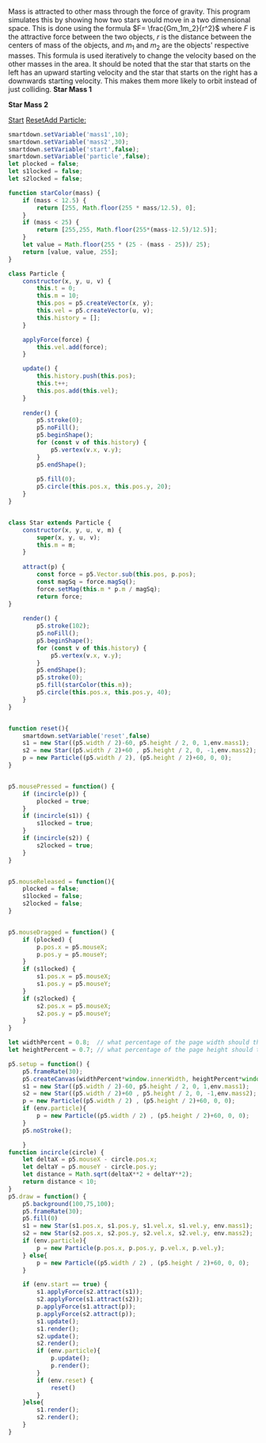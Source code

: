 Mass is attracted to other mass through the force of gravity. This program simulates this by showing how two stars would move in a two dimensional space. This is done using the formula $F= \frac{Gm_1m_2}{r^2}$ where $F$ is the attractive force between the two objects, $r$ is the distance between the centers of mass of the objects, and $m_1$ and $m_2$ are the objects' respective masses. This formula is used iteratively to change the velocity based on the other masses in the area. 
It should be noted that the star that starts on the left has an upward starting velocity and the star that starts on the right has a downwards starting velocity. This makes them more likely to orbit instead of just colliding. 
**Star Mass 1** [](:?mass1|number) [](:-mass1/1/50/1)

**Star Mass 2** [](:?mass2|number) [](:-mass2/1/50/1)

[Start](:=start=true) [Reset](:=reset=true)[Add Particle:](:Xparticle)

```javascript /p5js/autoplay
smartdown.setVariable('mass1',10);
smartdown.setVariable('mass2',30);
smartdown.setVariable('start',false);
smartdown.setVariable('particle',false);
let plocked = false;
let s1locked = false;
let s2locked = false;

function starColor(mass) {
    if (mass < 12.5) {
        return [255, Math.floor(255 * mass/12.5), 0];
    }
    if (mass < 25) {
        return [255,255, Math.floor(255*(mass-12.5)/12.5)];
    } 
    let value = Math.floor(255 * (25 - (mass - 25))/ 25);
    return [value, value, 255];
}

class Particle {
    constructor(x, y, u, v) {
        this.t = 0;
        this.m = 10;
        this.pos = p5.createVector(x, y);
        this.vel = p5.createVector(u, v);
        this.history = [];
    }

    applyForce(force) {
        this.vel.add(force);
    }

    update() {
        this.history.push(this.pos);
        this.t++;
        this.pos.add(this.vel);
    }
  
    render() {
        p5.stroke(0);
        p5.noFill();
        p5.beginShape();
        for (const v of this.history) {
            p5.vertex(v.x, v.y);
        }
        p5.endShape();
    
        p5.fill(0);
        p5.circle(this.pos.x, this.pos.y, 20);
    }
} 


class Star extends Particle {
    constructor(x, y, u, v, m) {
        super(x, y, u, v);
        this.m = m;
    }
  
    attract(p) {
        const force = p5.Vector.sub(this.pos, p.pos);
        const magSq = force.magSq();
        force.setMag(this.m * p.m / magSq);
        return force;
}
  
    render() {
        p5.stroke(102);
        p5.noFill();
        p5.beginShape();
        for (const v of this.history) {
            p5.vertex(v.x, v.y);
        }
        p5.endShape();
        p5.stroke(0);
        p5.fill(starColor(this.m));
        p5.circle(this.pos.x, this.pos.y, 40);
    }
}


function reset(){
    smartdown.setVariable('reset',false)
    s1 = new Star((p5.width / 2)-60, p5.height / 2, 0, 1,env.mass1);
    s2 = new Star((p5.width / 2)+60 , p5.height / 2, 0, -1,env.mass2);
    p = new Particle((p5.width / 2), (p5.height / 2)+60, 0, 0);
}


p5.mousePressed = function() {
    if (incircle(p)) {
        plocked = true;
    } 
    if (incircle(s1)) {
        s1locked = true;
    }
    if (incircle(s2)) {
        s2locked = true;
    }
}


p5.mouseReleased = function(){
    plocked = false;
    s1locked = false;
    s2locked = false;
}


p5.mouseDragged = function() {
    if (plocked) {
        p.pos.x = p5.mouseX;
        p.pos.y = p5.mouseY;
    }
    if (s1locked) {
        s1.pos.x = p5.mouseX;
        s1.pos.y = p5.mouseY;
    }
    if (s2locked) {
        s2.pos.x = p5.mouseX;
        s2.pos.y = p5.mouseY;
    }
}

let widthPercent = 0.8;  // what percentage of the page width should the app get
let heightPercent = 0.7; // what percentage of the page height should the app get

p5.setup = function() {
    p5.frameRate(30);
    p5.createCanvas(widthPercent*window.innerWidth, heightPercent*window.innerHeight);
    s1 = new Star((p5.width / 2)-60, p5.height / 2, 0, 1,env.mass1);
    s2 = new Star((p5.width / 2)+60 , p5.height / 2, 0, -1,env.mass2);
    p = new Particle((p5.width / 2) , (p5.height / 2)+60, 0, 0);
    if (env.particle){
        p = new Particle((p5.width / 2) , (p5.height / 2)+60, 0, 0);
    }   
    p5.noStroke();

    }
function incircle(circle) {
    let deltaX = p5.mouseX - circle.pos.x;
    let deltaY = p5.mouseY - circle.pos.y;
    let distance = Math.sqrt(deltaX**2 + deltaY**2);
    return distance < 10;
}
p5.draw = function() {
    p5.background(100,75,100);
    p5.frameRate(30);
    p5.fill(0)
    s1 = new Star(s1.pos.x, s1.pos.y, s1.vel.x, s1.vel.y, env.mass1);
    s2 = new Star(s2.pos.x, s2.pos.y, s2.vel.x, s2.vel.y, env.mass2);
    if (env.particle){
        p = new Particle(p.pos.x, p.pos.y, p.vel.x, p.vel.y);
    } else{
        p = new Particle((p5.width / 2) , (p5.height / 2)+60, 0, 0);
    }

    if (env.start == true) {
        s1.applyForce(s2.attract(s1));
        s2.applyForce(s1.attract(s2));
        p.applyForce(s1.attract(p));
        p.applyForce(s2.attract(p));
        s1.update();
        s1.render();
        s2.update();
        s2.render();
        if (env.particle){
            p.update();
            p.render();
        }
        if (env.reset) {
            reset()
        }
    }else{
        s1.render();
        s2.render();
    }
}
```

